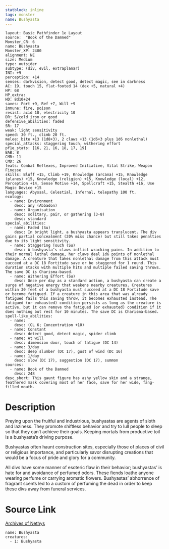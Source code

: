 ```yaml
---
statblock: inline
tags: monster
name: Bushyasta
---
```

```statblock
layout: Basic Pathfinder 1e Layout
source:  "Book of the Damned"
Monster_CR: 6
name: Bushyasta
Monster_XP: 2400
alignment: NE
size: Medium
type: outsider
subtype: (div, evil, extraplanar)
INI: +9
perception: +14
senses: darkvision, detect good, detect magic, see in darkness
AC: 19, touch 15, flat-footed 14 (dex +5, natural +4)
HP: 68
HP_extra: 
HD: 8d10+24
saves: Fort +9, Ref +7, Will +9
immune: fire, poison
resist: acid 10, electricity 10
DR: 5/cold iron or good
defensive_abilities: faded
SR: 17
weak: light sensitivity
speed: 30 ft., climb 20 ft.
melee: bite +13 (1d8+3), 2 claws +13 (1d6+3 plus 1d6 nonlethal)
special_attacks: staggering touch, withering effort
pf1e_stats: [16, 21, 16, 18, 17, 19]
BAB: 8
CMB: 11
CMD: 26
feats: Combat Reflexes, Improved Initiative, Vital Strike, Weapon Finesse
skills: Bluff +15, Climb +19, Knowledge (arcana) +15, Knowledge (planes) +15, Knowledge (religion) +15, Knowledge (local) +12, Perception +14, Sense Motive +14, Spellcraft +15, Stealth +16, Use Magic Device +15
languages: Abyssal, Celestial, Infernal, telepathy 100 ft.
ecology:
  - name: Environment
    desc: any (Abbadon)
  - name: Organisation
    desc: solitary, pair, or gathering (3-8)
    desc: standard
special_abilities:
  - name: Faded (Su)
    desc: In bright light, a bushyasta appears translucent. The div gains partial concealment (20% miss chance) but still takes penalties due to its light sensitivity.
  - name: Staggering Touch (Su)
    desc: A bushyasta’s claws inflict wracking pains. In addition to their normal lethal damage, her claws deal 1d6 points of nonlethal damage. A creature that takes nonlethal damage from this attack must succeed at a DC 18 Fortitude save or be staggered for 1 round. This duration stacks with multiple hits and multiple failed saving throws. The save DC is Charisma-based.
  - name: Withering Effort (Su)
    desc: Once per day as a standard action, a bushyasta can create a surge of negative energy that weakens nearby creatures. Creatures within 30 feet of a bushyasta must succeed at a DC 18 Fortitude save or become fatigued. If a creature in this area that was already fatigued fails this saving throw, it becomes exhausted instead. The fatigued (or exhausted) condition persists as long as the creature is active, but it can remove the fatigued (or exhausted) condition if it does nothing but rest for 10 minutes. The save DC is Charisma-based.
spell-like_abilities:
  - name:
    desc: (CL 6; Concentration +10)
  - name: Constant
    desc: detect good, detect magic, spider climb
  - name: At will
    desc: dimension door, touch of fatigue (DC 14)
  - name: 3/day
    desc: deep slumber (DC 17), gust of wind (DC 16)
  - name: 1/day
    desc: slow (DC 17), suggestion (DC 17), summon
sources:
  - name: Book of the Damned
    desc: 248
desc_short: This gaunt figure has ashy yellow skin and a strange, feathered mask covering most of her face, save for her wide, fang-filled mouth.
```
# Description
Preying upon the fruitful and industrious, bushyastas are agents of sloth and laziness. They promote shiftless behavior and try to lull people to sleep so that they can’t achieve their goals. Keeping mortals from productive toil is a bushyasta’s driving purpose.

 Bushyastas often haunt construction sites, especially those of places of civil or religious importance, and particularly savor disrupting creations that would be a focus of pride and glory for a community.

 All divs have some manner of esoteric flaw in their behavior; bushyastas’ is hate for and avoidance of perfumed odors. These fiends loathe anyone wearing perfume or carrying aromatic flowers. Bushyastas’ abhorrence of fragrant scents led to a custom of perfuming the dead in order to keep these divs away from funeral services.
# Source Link
[Archives of Nethys](https://aonprd.com/MonsterDisplay.aspx?ItemName=Bushyasta)
```encounter-table
name: Bushyasta
creatures:
  - 1: Bushyasta
```
